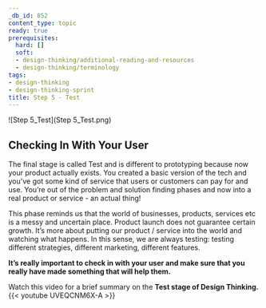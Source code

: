 ```yaml
---
_db_id: 852
content_type: topic
ready: true
prerequisites:
  hard: []
  soft:
  - design-thinking/additional-reading-and-resources
  - design-thinking/terminology
tags:
- design-thinking
- design-thinking-sprint
title: Step 5 - Test
---
```


![Step 5_Test](Step 5_Test.png)

## Checking In With Your User
The final stage is called Test and is different to prototyping because now your product actually exists. You created a basic version of the tech and you've got some kind of service that users or customers can pay for and use. You’re out of the problem and solution finding phases and now into a real product or service - an actual thing!

This phase reminds us that the world of businesses, products, services etc is a messy and uncertain place. Product launch does not guarantee certain growth. It’s more about putting our product / service into the world and watching what happens. In this sense, we are always testing: testing different strategies, different marketing, different features. 

**It’s really important to check in with your user and make sure that you really have made something that will help them.**

Watch this video for a brief summary on the **Test stage of Design Thinking.**
{{< youtube UVEQCNM6X-A >}}
